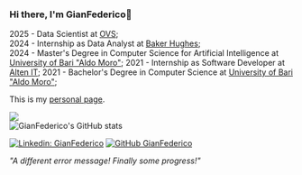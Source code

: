 
### Hi there, I'm GianFederico👋<br>

2025 - Data Scientist at <a href="https://https://www.ovscorporate.it/en/">OVS</a>;<br>
2024 - Internship as Data Analyst at <a href="https://www.bakerhughes.com/">Baker Hughes</a>;<br>
2024 - Master's Degree in Computer Science for Artificial Intelligence at <a href="https://www.uniba.it/it/ricerca/dipartimenti/informatica">University of Bari "Aldo Moro"</a>;
2021 - Internship as Software Developer at <a href="https://www.alten.it/">Alten IT</a>;<be>
2021 - Bachelor's Degree in Computer Science at <a href="https://www.uniba.it/it/ricerca/dipartimenti/informatica">University of Bari "Aldo Moro"</a>;




This is my <a href="https://gianfederico.github.io/">personal page</a>.



<!--
**GianFederico/GianFederico** is a ✨ _special_ ✨ repository because its `README.md` (this file) appears on your GitHub profile.

Here are some ideas to get you started:

- 🔭 I’m currently working on ...
- 🌱 I’m currently learning ...
- 👯 I’m looking to collaborate on ...
- 🤔 I’m looking for help with ...
- 💬 Ask me about ...
- 📫 How to reach me: ...
- 😄 Pronouns: ...
- ⚡ Fun fact: ...
-->

![](https://komarev.com/ghpvc/?username=GianFederico&style=flat&color=orange&label=PROFILE+VIEWS)<br>
![GianFederico's GitHub stats](https://github-readme-stats-r7kn.vercel.app/api?username=GianFederico&theme=codeSTACKr&show_icons=true)

[![Linkedin: GianFederico](https://img.shields.io/badge/-GianFederico-blue?style=flat&logo=Linkedin&logoColor=white&link=https://www.linkedin.com/in/gianfederico-poli/)](https://www.linkedin.com/in/gianfederico-poli/)
[![GitHub GianFederico](https://img.shields.io/github/followers/GianFederico?label=follow&style=social)](https://github.com/GianFederico)

<em>"A different error message! Finally some progress!"</em>
